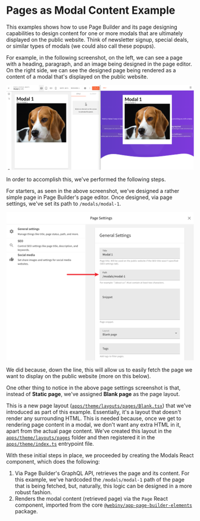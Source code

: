 # Pages as Modal Content Example

This examples shows how to use Page Builder and its page designing capabilities to design content for one or more modals that are ultimately displayed on the public website. Think of newsletter signup, special deals, or similar types of modals (we could also call these popups).

For example, in the following screenshot, on the left, we can see a page with a heading, paragraph, and an image being designed in the page editor. On the right side, we can see the designed page being rendered as a content of a modal that's displayed on the public website.

![Pages as Modal Content Example](./screenshot.png)

In order to accomplish this, we've performed the following steps.

For starters, as seen in the above screenshot, we've designed a rather simple page in Page Builder's page editor. Once designed, via page settings, we've set its path to `/modals/modal-1`.

![Page Settings - Path Set To "/modals/modal-1"](./settings-path.png)

We did because, down the line, this will allow us to easily fetch the page we want to display on the public website (more on this below).

One other thing to notice in the above page settings screenshot is that, instead of **Static page**, we've assigned **Blank page** as the page layout. 

This is a new page layout ([`apps/theme/layouts/pages/Blank.tsx`](./apps/theme/layouts/pages/Blank.tsx)) that we've introduced as part of this example. Essentially, it's a layout that doesn't render any surrounding HTML. This is needed because, once we get to rendering page content in a modal, we don't want any extra HTML in it, apart from the actual page content. We've created this layout in the [`apps/theme/layouts/pages`](./apps/theme/layouts/pages) folder and then registered it in the [`apps/theme/index.ts`](./apps/theme/index.ts) entrypoint file.  

With these initial steps in place, we proceeded by creating the Modals React component, which does the following:

1. Via Page Builder's GraphQL API, retrieves the page and its content. For this example, we've hardcoded the `/modals/modal-1` path of the page that is being fetched, but, naturally, this logic can be designed in a more robust fashion.
2. Renders the modal content (retrieved page) via the `Page` React component, imported from the core [`@webiny/app-page-builder-elements`](https://github.com/webiny/webiny-js/tree/dev/packages/app-page-builder-elements) package.